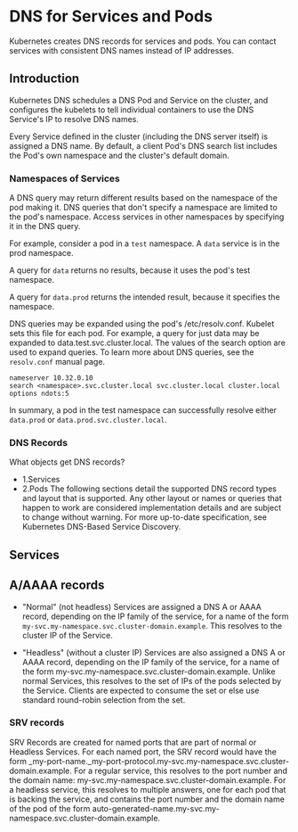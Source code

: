 # DNS for Services and Pods
Kubernetes creates DNS records for services and pods. You can contact services with consistent DNS names instead of IP addresses.

## Introduction
Kubernetes DNS schedules a DNS Pod and Service on the cluster, and configures the kubelets to tell individual containers to use the DNS Service's IP to resolve DNS names.

Every Service defined in the cluster (including the DNS server itself) is assigned a DNS name. By default, a client Pod's DNS search list includes the Pod's own namespace and the cluster's default domain.

### Namespaces of Services

A DNS query may return different results based on the namespace of the pod making it. DNS queries that don't specify a namespace are limited to the pod's namespace. Access services in other namespaces by specifying it in the DNS query.

For example, consider a pod in a ```test``` namespace. A ```data``` service is in the prod namespace.

A query for ```data``` returns no results, because it uses the pod's test namespace.

A query for ```data.prod``` returns the intended result, because it specifies the namespace.

DNS queries may be expanded using the pod's /etc/resolv.conf. Kubelet sets this file for each pod. For example, a query for just data may be expanded to data.test.svc.cluster.local. The values of the search option are used to expand queries. To learn more about DNS queries, see the ```resolv.conf``` manual page.

```
nameserver 10.32.0.10
search <namespace>.svc.cluster.local svc.cluster.local cluster.local
options ndots:5
```

In summary, a pod in the test namespace can successfully resolve either ```data.prod``` or ```data.prod.svc.cluster.local```.

### DNS Records
What objects get DNS records?

- 1.Services
- 2.Pods
The following sections detail the supported DNS record types and layout that is supported. Any other layout or names or queries that happen to work are considered implementation details and are subject to change without warning. For more up-to-date specification, see Kubernetes DNS-Based Service Discovery.


## Services
## A/AAAA records
- "Normal" (not headless) Services are assigned a DNS A or AAAA record, depending on the IP family of the service, for a name of the form ```my-svc.my-namespace.svc.cluster-domain.example```. This resolves to the cluster IP of the Service.

- "Headless" (without a cluster IP) Services are also assigned a DNS A or AAAA record, depending on the IP family of the service, for a name of the form my-svc.my-namespace.svc.cluster-domain.example. Unlike normal Services, this resolves to the set of IPs of the pods selected by the Service. Clients are expected to consume the set or else use standard round-robin selection from the set.

### SRV records
SRV Records are created for named ports that are part of normal or Headless Services. For each named port, the SRV record would have the form _my-port-name._my-port-protocol.my-svc.my-namespace.svc.cluster-domain.example. For a regular service, this resolves to the port number and the domain name: my-svc.my-namespace.svc.cluster-domain.example. For a headless service, this resolves to multiple answers, one for each pod that is backing the service, and contains the port number and the domain name of the pod of the form auto-generated-name.my-svc.my-namespace.svc.cluster-domain.example.
